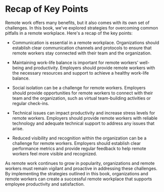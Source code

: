 # Recap of Key Points

Remote work offers many benefits, but it also comes with its own set of challenges. In this book, we've explored strategies for overcoming common pitfalls in a remote workplace. Here's a recap of the key points:

* Communication is essential in a remote workplace. Organizations should establish clear communication channels and protocols to ensure that remote workers stay connected with their team and the organization.

* Maintaining work-life balance is important for remote workers' well-being and productivity. Employers should provide remote workers with the necessary resources and support to achieve a healthy work-life balance.

* Social isolation can be a challenge for remote workers. Employers should provide opportunities for remote workers to connect with their team and the organization, such as virtual team-building activities or regular check-ins.

* Technical issues can impact productivity and increase stress levels for remote workers. Employers should provide remote workers with reliable technology and adequate technical support to address any issues that arise.

* Reduced visibility and recognition within the organization can be a challenge for remote workers. Employers should establish clear performance metrics and provide regular feedback to help remote workers feel more visible and recognized.

As remote work continues to grow in popularity, organizations and remote workers must remain vigilant and proactive in addressing these challenges. By implementing the strategies outlined in this book, organizations and remote workers can create a successful remote workplace that supports employee productivity and satisfaction.


